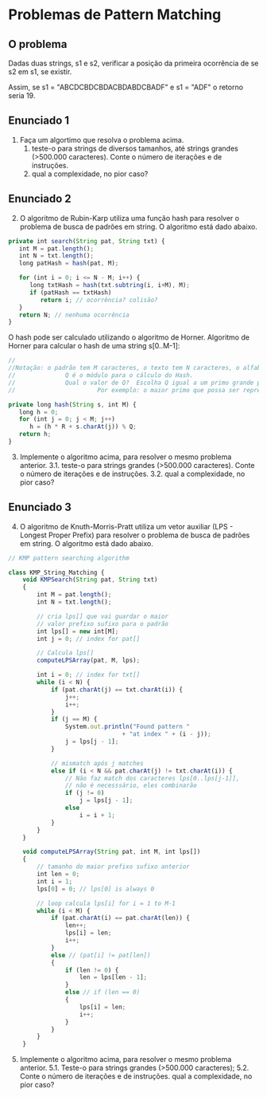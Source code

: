 # Problemas de Pattern Matching

## O problema


Dadas duas strings, s1 e s2, verificar a posição da primeira ocorrência de se s2 em s1, se existir.

Assim, se s1 = "ABCDCBDCBDACBDABDCBADF" e s1 = "ADF" o retorno seria 19.



## Enunciado 1

1. Faça um algortimo que resolva o problema acima.
   1. teste-o para strings de diversos tamanhos, até strings grandes (>500.000 caracteres). Conte o número de iterações e de instruções.
   1. qual a complexidade, no pior caso?

## Enunciado 2

2. O algoritmo de Rubin-Karp utiliza uma função hash para resolver o problema de busca de padrões em string. O algoritmo está dado abaixo.
 
```javascript
private int search(String pat, String txt) {
   int M = pat.length();
   int N = txt.length();
   long patHash = hash(pat, M);

   for (int i = 0; i <= N - M; i++) {
      long txtHash = hash(txt.subtring(i, i+M), M);
      if (patHash == txtHash)
         return i; // ocorrência? colisão?
   }
   return N; // nenhuma ocorrência
}
```

O hash pode ser calculado utilizando o algoritmo de Horner.
Algoritmo de Horner para calcular o hash de uma string s[0..M-1]:

```javascript
//
//Notação: o padrão tem M caracteres, o texto tem N caracteres, o alfabeto tem R caracteres  (0 … R−1) 
//              Q é o módulo para o cálculo do Hash.
//              Qual o valor de Q?  Escolha Q igual a um primo grande para minimizar a chance de colisões.
//                       Por exemplo: o maior primo que possa ser representado com um int

private long hash(String s, int M) {
   long h = 0;
   for (int j = 0; j < M; j++)
      h = (h * R + s.charAt(j)) % Q;
   return h;
}
```

3. Implemente o algoritmo acima, para resolver o mesmo problema anterior.
   3.1. teste-o para strings grandes (>500.000 caracteres). Conte o número de iterações e de instruções.
   3.2. qual a complexidade, no pior caso?

## Enunciado 3
4. O algoritmo de Knuth-Morris-Pratt utiliza um vetor auxiliar (LPS - Longest Proper Prefix) para resolver o problema de busca de padrões em string. O algoritmo está dado abaixo.

```javascript
// KMP pattern searching algorithm 

class KMP_String_Matching { 
	void KMPSearch(String pat, String txt) 
	{ 
		int M = pat.length(); 
		int N = txt.length(); 

		// cria lps[] que vai guardar o maior 
		// valor prefixo sufixo para o padrão 
		int lps[] = new int[M]; 
		int j = 0; // index for pat[] 

		// Calcula lps[] 
		computeLPSArray(pat, M, lps); 

		int i = 0; // index for txt[] 
		while (i < N) { 
			if (pat.charAt(j) == txt.charAt(i)) { 
				j++; 
				i++; 
			} 
			if (j == M) { 
				System.out.println("Found pattern "
								+ "at index " + (i - j)); 
				j = lps[j - 1]; 
			} 

			// mismatch após j matches 
			else if (i < N && pat.charAt(j) != txt.charAt(i)) { 
				// Não faz match dos caracteres lps[0..lps[j-1]], 
				// não é necesssário, eles combinarão 
				if (j != 0) 
					j = lps[j - 1]; 
				else
					i = i + 1; 
			} 
		} 
	} 

	void computeLPSArray(String pat, int M, int lps[]) 
	{ 
		// tamanho do maior prefixo sufixo anterior 
		int len = 0; 
		int i = 1; 
		lps[0] = 0; // lps[0] is always 0 

		// loop calcula lps[i] for i = 1 to M-1 
		while (i < M) { 
			if (pat.charAt(i) == pat.charAt(len)) { 
				len++; 
				lps[i] = len; 
				i++; 
			} 
			else // (pat[i] != pat[len]) 
			{ 
				if (len != 0) { 
					len = lps[len - 1]; 
				} 
				else // if (len == 0) 
				{ 
					lps[i] = len; 
					i++; 
				} 
			} 
		} 
	} 
```

5. Implemente o algoritmo acima, para resolver o mesmo problema anterior.
   5.1. Teste-o para strings grandes (>500.000 caracteres); 
   5.2. Conte o número de iterações e de instruções.
qual a complexidade, no pior caso?
